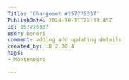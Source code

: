 ```yaml
---
Title: 'Changeset #157775337'
PublishDate: 2024-10-11T22:31:45Z
id: 157775337
user: benori
comment: adding and updating details
created_by: iD 2.30.4
tags:
- Montenegro

---
```

